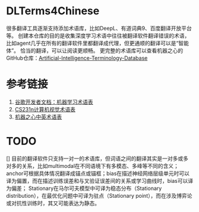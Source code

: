 # DLTerms4Chinese

很多翻译工具逐渐支持添加术语库，比如DeepL、有道词典9、百度翻译开放平台等。
创建本仓库的目的是收集深度学习术语中往往被翻译软件翻译错误的术语，比如agent几乎在所有的翻译软件里都翻译成代理，但更通顺的翻译可以是“智能体”。
恰当的翻译，可以让阅读更顺畅。
更完整的术语库可以查看机器之心的GitHub仓库：[Artificial-Intelligence-Terminology-Database](https://github.com/jiqizhixin/Artificial-Intelligence-Terminology-Database)


# 参考链接

1. [谷歌开发者文档：机器学习术语表](https://developers.google.cn/machine-learning/glossary?hl=zh-cn)
2. [CS231n计算机视觉术语表](https://cloud.tencent.com/developer/news/105798)
3. [机器之心中英术语表](https://www.jiqizhixin.com/articles/2017-07-10-8)

# TODO 
[] 目前的翻译软件只支持一对一的术语库，但词语之间的翻译其实是一对多或多对多的关系，比如multimodal在不同语境下有多模态、多峰等不同的含义；anchor可根据具体情况翻译成锚点或锚框；bias在描述神经网络层级单元时可以译为偏置，而在描述训练误差和与叉验证误差间的关系或学习曲线时，bias可以译为偏差； Stationary在马尔可夫模型中可译为稳态分布（Stationary distribution），在最优化问题中可译为驻点（Stationary point），而在涉及博弈论或对抗性训练时，其又可能表达为静态。

